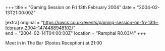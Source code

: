 +++
title = "Gaming Session on Fri 13th February 2004"
date = "2004-02-13T21:00:00Z"

[extra]
original = "https://uwcs.co.uk/events/gaming-session-on-fri-13th-february-2004-1474488948102/"    
end = "2004-02-14T04:00:00Z"
location = "Ramphal R0.03/4"
+++

Meet in in The Bar (Rootes Reception) at 21:00

